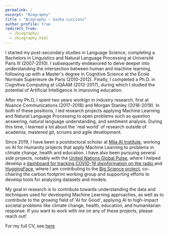 ```yaml
---
permalink: /
excerpt: "Biography"
title : "Biography - Sasha Luccioni"
author_profile: true
redirect_from: 
  - /biography/
  - /biography.html
---
```


I started my post-secondary studies in Language Science, completing a Bachelors in Linguistics and Natural Language Processing at Université Paris III (2007-2010). I subsequently endeavored to delve deeper into understanding the intersection between human and machine learning, following up with a Master's degree in Cognitive Science at the École Normale Supérieure de Paris (2010-2012). Finally, I completed a Ph.D. in Cognitive Computing at UQÀAM (2012-2017), during which I studied the potential of Artificial Intelligence in improving education. 

After my Ph.D, I spent two years workign in industry research, first at Nuance Communications (2017-2018) and Morgan Stanley (2018-2019). In both of these positions, I led research projects applying Machine Learning and Natural Language Processing to open problems such as question answering, natural language understanding, and sentiment analysis. During this time, I learned a lot about the 'real world' of research outside of academia, mastered git, scrums and agile development.

Since 2019, I have been a postdoctoral scholar at [Mila AI Institute](http://mila.quebec/), working on AI for Humanity projects that apply Machine Learning to problems in climate change, health and education. I have also been pursuing several side projects, notably with the [United Nations Global Pulse](https://www.unglobalpulse.org/), where I helped develop a [dashboard for tracking COVID-19 disinformation on the radio ](https://www.unglobalpulse.org/2021/05/who-and-un-global-pulse-are-building-a-social-listening-radio-tool-to-aid-the-covid-19-infodemic-response/) and [HuggingFace](https://huggingface.co/), where I am contributing to the [Big Science project](https://bigscience.huggingface.co/), co-chairing the carbon footprint working group and supporting efforts to develop tools for analyzing datasets and models.

My goal in research is to contribute towards understanding the data and techniques used for developing Machine Learning approaches, as well as to contribute to the growing field of 'AI for Good', applying AI to high-impact societal problems like climate change, health, education, and humanitarian response. If you want to work with me on any of these projects, please reach out! 


For my full CV, see [here](https://sashavor.github.io/cv/)

